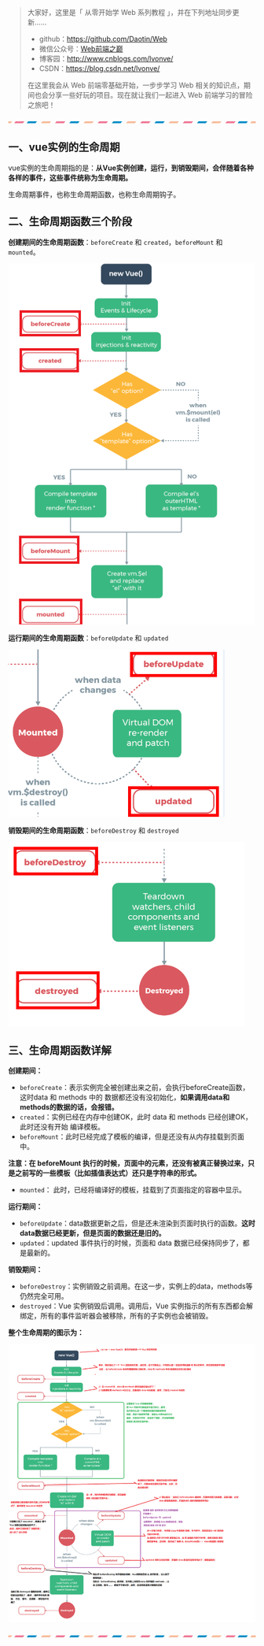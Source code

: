 >大家好，这里是「 从零开始学 Web 系列教程 」，并在下列地址同步更新......
>
> - github：https://github.com/Daotin/Web
> - 微信公众号：[Web前端之巅](https://github.com/Daotin/pic/raw/master/wx.jpg)
> - 博客园：http://www.cnblogs.com/lvonve/
> - CSDN：https://blog.csdn.net/lvonve/
>
> 在这里我会从 Web 前端零基础开始，一步步学习 Web 相关的知识点，期间也会分享一些好玩的项目。现在就让我们一起进入 Web 前端学习的冒险之旅吧！

![](https://github.com/Daotin/pic/raw/master/fgx.png)



## 一、vue实例的生命周期

vue实例的生命周期指的是：**从Vue实例创建，运行，到销毁期间，会伴随着各种各样的事件，这些事件统称为生命周期。**

生命周期事件，也称生命周期函数，也称生命周期钩子。



## 二、生命周期函数三个阶段

**创建期间的生命周期函数**：`beforeCreate` 和 `created`，`beforeMount` 和 `mounted`。

![](images/6.png)





**运行期间的生命周期函数**：`beforeUpdate` 和  `updated`

![](images/7.png)





**销毁期间的生命周期函数**：`beforeDestroy` 和 `destroyed`

![](images/8.png)





## 三、生命周期函数详解

**创建期间：**

- `beforeCreate`：表示实例完全被创建出来之前，会执行beforeCreate函数，这时data 和 methods 中的 数据都还没有没初始化，**如果调用data和methods的数据的话，会报错。**  
- `created`：实例已经在内存中创建OK，此时 data 和 methods 已经创建OK，此时还没有开始 编译模板。
- `beforeMount`：此时已经完成了模板的编译，但是还没有从内存挂载到页面中。

**注意：在 beforeMount 执行的时候，页面中的元素，还没有被真正替换过来，只是之前写的一些模板（比如插值表达式）还只是字符串的形式。**

- `mounted`： 此时，已经将编译好的模板，挂载到了页面指定的容器中显示。



**运行期间：**

- `beforeUpdate`：data数据更新之后，但是还未渲染到页面时执行的函数。**这时data数据已经更新，但是页面的数据还是旧的。**
- `updated`：updated 事件执行的时候，页面和 data 数据已经保持同步了，都是最新的。



**销毁期间：**

- `beforeDestroy`：实例销毁之前调用。在这一步，实例上的data，methods等仍然完全可用。
- `destroyed`：Vue 实例销毁后调用。调用后，Vue 实例指示的所有东西都会解绑定，所有的事件监听器会被移除，所有的子实例也会被销毁。







**整个生命周期的图示为：**

![](images/lifecycle.png)



![](https://github.com/Daotin/pic/raw/master/fgx.png)




